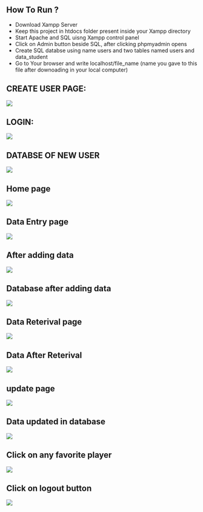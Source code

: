 ## How To Run ?

* Download Xampp Server
* Keep this project in htdocs folder present inside your Xampp directory 
* Start Apache and SQL uisng Xampp control panel 
* Click on Admin button beside SQL, after clicking phpmyadmin opens
* Create SQL databse using name users and two tables named users and data_student
* Go to Your browser and write localhost/file_name (name you gave to this file after downoading in your local computer)

## CREATE USER PAGE:

<img src="./Screenshots/1.png">

## LOGIN:

<img src="./Screenshots/9.png">

## DATABSE OF NEW USER

<img src="./Screenshots/3.png">

## Home page

<img src="./Screenshots/2.png">

## Data Entry page

<img src="./Screenshots/4.png">

## After adding data

<img src="./Screenshots/5.png">

## Database after adding data

<img src="./Screenshots/6.png">

## Data Reterival page

<img src="./Screenshots/7.png">

## Data After Reterival

<img src="./Screenshots/8.png">

## update page

<img src="./Screenshots/10.png">

## Data updated in database

<img src="./Screenshots/11.png">

## Click on any favorite player

<img src="./Screenshots/12.png">

## Click on logout button

<img src="./Screenshots/13.png">